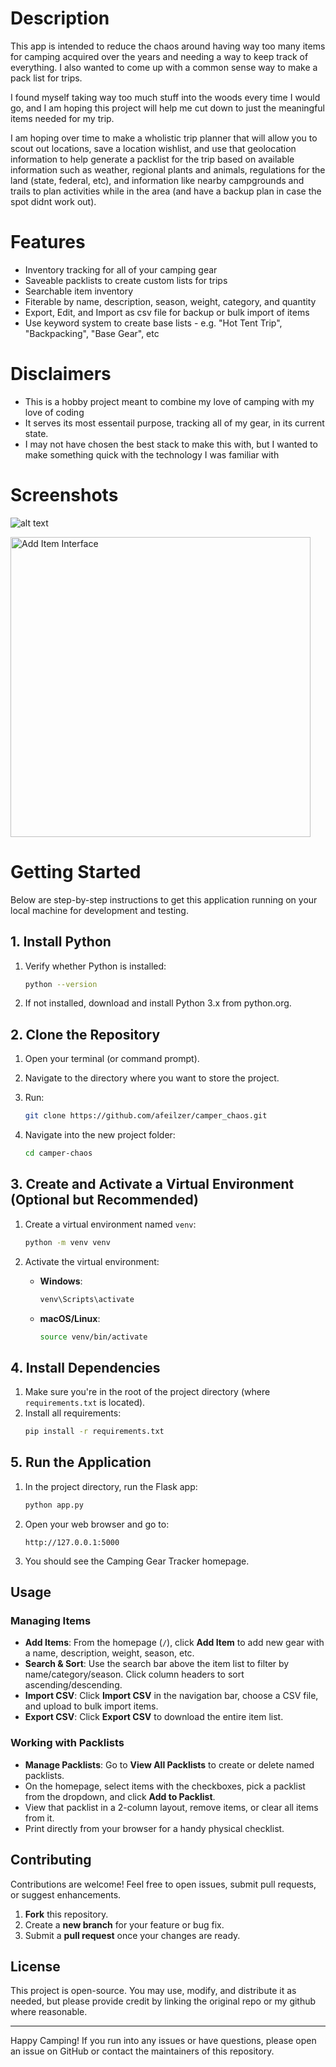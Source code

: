 # Description
This app is intended to reduce the chaos around having way too many items for camping acquired over the years and needing a way to keep track of everything. I also wanted to come up with a common sense way to make a pack list for trips. 

I found myself taking way too much stuff into the woods every time I would go, and I am hoping this project will help me cut down to just the meaningful items needed for my trip. 

I am hoping over time to make a wholistic trip planner that will allow you to scout out locations, save a location wishlist, and use that geolocation information to help generate a packlist for the trip based on available information such as weather, regional plants and animals, regulations for the land (state, federal, etc), and information like nearby campgrounds and trails to plan activities while in the area (and have a backup plan in case the spot didnt work out).

# Features
* Inventory tracking for all of your camping gear
* Saveable packlists to create custom lists for trips
* Searchable item inventory
* Fiterable by name, description, season, weight, category, and quantity
* Export, Edit, and Import as csv file for backup or bulk import of items
* Use keyword system to create base lists - e.g. "Hot Tent Trip", "Backpacking", "Base Gear", etc

# Disclaimers
* This is a hobby project meant to combine my love of camping with my love of coding
* It serves its most essentail purpose, tracking all of my gear, in its current state.
* I may not have chosen the best stack to make this with, but I wanted to make something quick with the technology I was familiar with

# Screenshots

![alt text](https://github.com/afeilzer/camper_chaos/blob/master/screenshots/camper_chaos_additem_interface.png?raw=true)

<img src="https://github.com/afeilzer/camper_chaos/blob/master/screenshots/camper_chaos_additem_interface.png?raw=true" alt="Add Item Interface" width="480">

# Getting Started

Below are step-by-step instructions to get this application running on your local machine for development and testing.

## 1. Install Python

1. Verify whether Python is installed:
   ```bash
   python --version
   ```

2. If not installed, download and install Python 3.x from python.org.

## 2. Clone the Repository

1. Open your terminal (or command prompt).
2. Navigate to the directory where you want to store the project.
3. Run:
   ```bash
   git clone https://github.com/afeilzer/camper_chaos.git
   ```

4. Navigate into the new project folder:
   ```bash
   cd camper-chaos
   ```

## 3. Create and Activate a Virtual Environment (Optional but Recommended)

1. Create a virtual environment named `venv`:
   ```bash
   python -m venv venv
   ```

2. Activate the virtual environment:
   * **Windows**:
     ```bash
     venv\Scripts\activate
     ```
   * **macOS/Linux**:
     ```bash
     source venv/bin/activate
     ```

## 4. Install Dependencies

1. Make sure you're in the root of the project directory (where `requirements.txt` is located).
2. Install all requirements:
   ```bash
   pip install -r requirements.txt
   ```

## 5. Run the Application

1. In the project directory, run the Flask app:
   ```bash
   python app.py
   ```

2. Open your web browser and go to:
   ```
   http://127.0.0.1:5000
   ```

3. You should see the Camping Gear Tracker homepage.

## Usage

### Managing Items

- **Add Items**: From the homepage (`/`), click **Add Item** to add new gear with a name, description, weight, season, etc.
- **Search & Sort**: Use the search bar above the item list to filter by name/category/season. Click column headers to sort ascending/descending.
- **Import CSV**: Click **Import CSV** in the navigation bar, choose a CSV file, and upload to bulk import items.
- **Export CSV**: Click **Export CSV** to download the entire item list.

### Working with Packlists

- **Manage Packlists**: Go to **View All Packlists** to create or delete named packlists.
- On the homepage, select items with the checkboxes, pick a packlist from the dropdown, and click **Add to Packlist**.
- View that packlist in a 2-column layout, remove items, or clear all items from it.
- Print directly from your browser for a handy physical checklist.

## Contributing

Contributions are welcome! Feel free to open issues, submit pull requests, or suggest enhancements.

1. **Fork** this repository.
2. Create a **new branch** for your feature or bug fix.
3. Submit a **pull request** once your changes are ready.

## License

This project is open-source. You may use, modify, and distribute it as needed, but please provide credit by linking the original repo or my github where reasonable.

---

Happy Camping! If you run into any issues or have questions, please open an issue on GitHub or contact the maintainers of this repository.